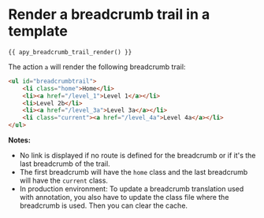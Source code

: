 # Render a breadcrumb trail in a template

`{{ apy_breadcrumb_trail_render() }}`

The action `a` will render the following breadcrumb trail:

```html
<ul id="breadcrumbtrail">
    <li class="home">Home</li>
    <li><a href="/level_1">Level 1</a></li>
    <li>Level 2b</li>
    <li><a href="/level_3a">Level 3a</a></li>
    <li class="current"><a href="/level_4a">Level 4a</a></li>
</ul>
```

**Notes:**

* No link is displayed if no route is defined for the breadcrumb or if it's the last breadcrumb of the trail.
* The first breadcrumb will have the `home` class and the last breadcrumb will have the `current` class.
* In production environment: To update a breadcrumb translation used with annotation, you also have to update the class file where the breadcrumb is used. Then you can clear the cache.